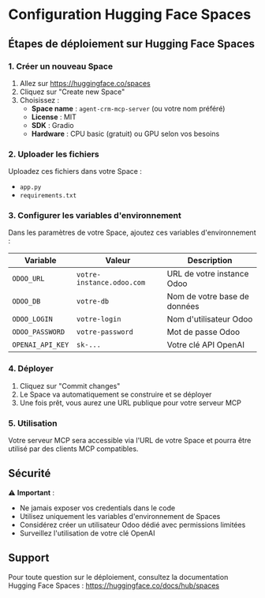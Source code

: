 # Configuration Hugging Face Spaces

## Étapes de déploiement sur Hugging Face Spaces

### 1. Créer un nouveau Space

1. Allez sur https://huggingface.co/spaces
2. Cliquez sur "Create new Space"
3. Choisissez :
   - **Space name** : `agent-crm-mcp-server` (ou votre nom préféré)
   - **License** : MIT
   - **SDK** : Gradio
   - **Hardware** : CPU basic (gratuit) ou GPU selon vos besoins

### 2. Uploader les fichiers

Uploadez ces fichiers dans votre Space :
- `app.py`
- `requirements.txt`

### 3. Configurer les variables d'environnement

Dans les paramètres de votre Space, ajoutez ces variables d'environnement :

| Variable | Valeur | Description |
|----------|--------|-------------|
| `ODOO_URL` | `votre-instance.odoo.com` | URL de votre instance Odoo |
| `ODOO_DB` | `votre-db` | Nom de votre base de données |
| `ODOO_LOGIN` | `votre-login` | Nom d'utilisateur Odoo |
| `ODOO_PASSWORD` | `votre-password` | Mot de passe Odoo |
| `OPENAI_API_KEY` | `sk-...` | Votre clé API OpenAI |

### 4. Déployer

1. Cliquez sur "Commit changes"
2. Le Space va automatiquement se construire et se déployer
3. Une fois prêt, vous aurez une URL publique pour votre serveur MCP

### 5. Utilisation

Votre serveur MCP sera accessible via l'URL de votre Space et pourra être utilisé par des clients MCP compatibles.

## Sécurité

⚠️ **Important** : 
- Ne jamais exposer vos credentials dans le code
- Utilisez uniquement les variables d'environnement de Spaces
- Considérez créer un utilisateur Odoo dédié avec permissions limitées
- Surveillez l'utilisation de votre clé OpenAI

## Support

Pour toute question sur le déploiement, consultez la documentation Hugging Face Spaces : https://huggingface.co/docs/hub/spaces 